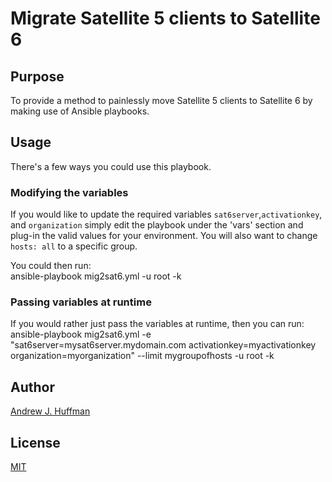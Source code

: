 # Migrate Satellite 5 clients to Satellite 6  
## Purpose  
To provide a method to painlessly move Satellite 5 clients to Satellite 6 by making use of Ansible playbooks.

## Usage
There's a few ways you could use this playbook.  
### Modifying the variables  
If you would like to update the required variables `sat6server`,`activationkey`, and `organization` simply edit the playbook under the 'vars' section and plug-in the valid values for your environment.  You will also want to change `hosts: all` to a specific group.  
  
You could then run:  
ansible-playbook mig2sat6.yml -u root -k

### Passing variables at runtime  
If you would rather just pass the variables at runtime, then you can run:  
ansible-playbook mig2sat6.yml -e "sat6server=mysat6server.mydomain.com activationkey=myactivationkey organization=myorganization" --limit mygroupofhosts -u root -k

## Author
[Andrew J. Huffman](https://github.com/ahuffman)

## License
[MIT](LICENSE)
